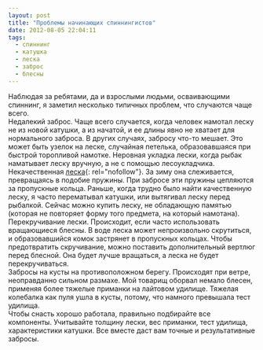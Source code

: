 ```yaml
---
layout: post
title: "Проблемы начинающих спиннингистов"
date: 2012-08-05 22:04:11
tags:
  - спиннинг
  - катушка
  - леска
  - заброс
  - блесны
---
```

Наблюдая за ребятами, да и взрослыми людьми, осваивающими спиннинг, я
заметил несколько типичных проблем, что случаются чаще всего.  
Недалекий заброс. Чаще всего случается, когда человек намотал леску не
из новой катушки, а из начатой, и ее длины явно не хватает для
нормального заброса. В других случаях, забросу что-то мешает. Это может
быть узелок на леске, случайная петелька, образовавшаяся при быстрой
торопливой намотке. Неровная укладка лески, когда рыбак наматывает леску
вручную, а не с помощью лесоукладчика.   
Некачественная [леска][1]{: rel="nofollow"}. За зиму она слеживается,
превращаясь в подобие пружины. При забросе эти пружины цепляются за
пропускные кольца. Раньше, когда трудно было найти качественную леску, я
часто перематывал катушки, или вытягивал леску перед рыбалкой. Сейчас
можно купить леску, не обладающую памятью (которая не повторяет форму
того предмета, на который намотана).  
Перекручивание лески. Происходит, если часто использовать вращающиеся
блесны. В воде леска может непроизвольно скрутиться, и образовавшийся
комок застрянет в пропускных кольцах. Чтобы предотвратить скручивание,
можно поставить дополнительный вертлюг перед блесной. Она будет лучше
вращаться, а леска не будет перекручиваться.  
Забросы на кусты на противоположном берегу. Происходят при ветре,
неоправданно сильном размахе. Мой товарищ оборвал немало блесен,
применяя более тяжелые приманки на лайтовом удилище. Тяжелая колебалка
как пуля ушла в кусты, потому, что намного превышала тест удилища.  
Чтобы снасть хорошо работала, правильно подбирайте все компоненты.
Учитывайте толщину лески, вес приманки, тест удилища, характеристики
катушки. Все вместе даст вам точные и результативные забросы.



[1]: http://fishingguru.ru/blog/sposoby/169.html
